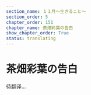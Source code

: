 ```yaml
---
section_name: １１月～生きること～
section_order: 5
chapter_order: 151
chapter_name: 茶畑彩葉の告白
show_chapter_order: True
status: translating
---
```


# 茶畑彩葉の告白
待翻译...
